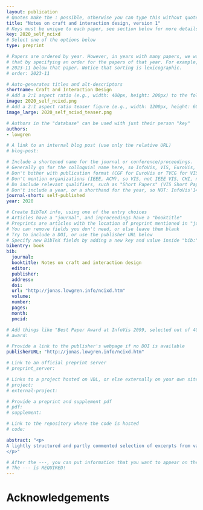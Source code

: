 ```yaml
---
layout: publication
# Quotes make the : possible, otherwise you can type this without quotes
title: "Notes on craft and interaction design, version 1"
# Keys must be unique to each paper, see section below for more details
key: 2020_self_ncixd
# Select one of the options below
type: preprint

# Papers are ordered by year. However, in years with many papers, we want some ordering at a lower level. You can do
# that by specifying an order for the papers of that year. For example, 2023-11 will put papers with values lower than
# 2023-11 below that paper. Notice that sorting is lexicographic.
# order: 2023-11

# Auto-generates titles and alt-descriptors
shortname: Craft and Interaction Design
# Add a 2:1 aspect ratio (e.g., width: 400px, height: 200px) to the folder /assets/images/publications/
image: 2020_self_ncixd.png
# Add a 2:1 aspect ratio teaser figure (e.g., width: 1200px, height: 600px) to the folder /assets/images/publications/
image_large: 2020_self_ncixd_teaser.png

# Authors in the "database" can be used with just their person "key"
authors:
- lowgren

# A link to an internal blog post (use only the relative URL)
# blog-post:

# Include a shortened name for the journal or conference/proceedings.
# Generally go for the colloquial name here, so InfoVis, VIS, EuroVis, VAST, CHI, TVCG.
# Don't bother with publication format (CGF for EuroVis or TVCG for VIS papers).
# Don't mention organizations (IEEE, ACM), so VIS, not IEEE VIS, CHI, not ACM CHI.
# Do include relevant qualifiers, such as "Short Papers" (VIS Short Papers) or "Posters" (VIS Posters)
# Don't include a year, or a shorthand for the year, so NOT: InfoVis'14
journal-short: self-published
year: 2020

# Create BibTeX info, using one of the entry choices
# Articles have a "journal", and inproceedings have a "booktitle"
# Preprints are articles with the location of preprint mentioned in "journal"
# You can remove fields you don't need, or else leave them blank
# Try to include a DOI, or use the publisher URL below
# Specify new BibTeX fields by adding a new key and value inside "bib:"
bibentry: book
bib:
  journal:
  booktitle: Notes on craft and interaction design
  editor:
  publisher:
  address:
  doi:
  url: "http://jonas.lowgren.info/ncixd.htm"
  volume:
  number:
  pages:
  month:
  pmcid:

# Add things like "Best Paper Award at InfoVis 2099, selected out of 4000 submissions"
# award:

# Provide a link to the publisher's webpage if no DOI is available
publisherURL: "http://jonas.lowgren.info/ncixd.htm"

# Link to an official preprint server
# preprint_server:

# Links to a project hosted on VDL, or else externally on your own site
# project:
# external-project:

# Provide a preprint and supplement pdf
# pdf:
# supplement:

# Link to the repository where the code is hosted
# code:

abstract: "<p>
A lightly structured and partly commented selection of excerpts from various literatures. The aim is to provide food for thought on what interaction design could learn from craft.
</p>"

# After the ---, you can put information that you want to appear on the website using markdown formatting or HTML. A good example are acknowledgements, extra references, an erratum, etc.
# The --- is REQUIRED!
---
```


# Acknowledgements
